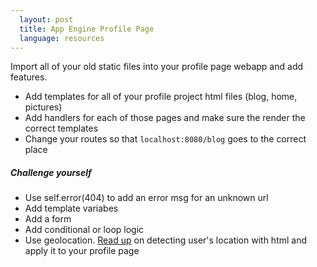 ```yaml
---
  layout: post
  title: App Engine Profile Page 
  language: resources
---
```

 Import all of your old static files into your profile page webapp and add features.
* Add templates for all of your profile project html files (blog, home, pictures)
* Add handlers for each of those pages and make sure the render the correct templates
* Change your routes so that `localhost:8080/blog` goes to the correct place

##### Challenge yourself
* Use self.error(404) to add an error msg for an unknown url
* Add template variabes
* Add a form
* Add conditional or loop logic
* Use geolocation. [Read up](http://www.developerdrive.com/2012/01/using-html5-to-determine-user-location) on detecting user's location with html and apply it to your profile page
